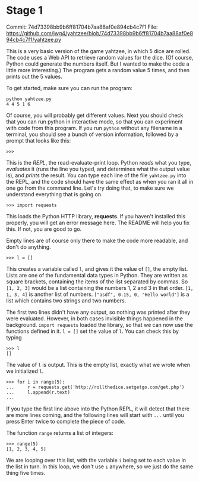 Stage 1
=======
Commit: 74d73398bb9b6ff81704b7aa88af0e894cb4c7f1
File: https://github.com/jwg4/yahtzee/blob/74d73398bb9b6ff81704b7aa88af0e894cb4c7f1/yahtzee.py

This is a very basic version of the game yahtzee, in which 5 dice are rolled. The code uses a Web API to retrieve random values for the dice. (Of course, Python could generate the numbers itself. But I wanted to make the code a little more interesting.) The program gets a random value 5 times, and then prints out the 5 values.

To get started, make sure you can run the program:
```
python yahtzee.py
4 4 5 1 6
```

Of course, you will probably get different values. Next you should check that you can run python in interactive mode, so that you can experiment with code from this program. If you run `python` without any filename in a terminal, you should see a bunch of version information, followed by a prompt that looks like this:

```
>>>
```

This is the *REPL*, the read-evaluate-print loop. Python *reads* what you type, *evaluates* it (runs the line you typed, and determines what the output value is), and *prints* the result. You can type each line of the file `yahtzee.py` into the REPL, and the code should have the same effect as when you ran it all in one go from the command line. Let's try doing that, to make sure we understand everything that is going on.

```
>>> import requests
```

This loads the Python HTTP library, **requests**. If you haven't installed this properly, you will get an error message here. The README will help you fix this. If not, you are good to go.

Empty lines are of course only there to make the code more readable, and don't do anything.

```
>>> l = []
```

This creates a variable called `l`, and gives it the value of `[]`, the empty list. Lists are one of the fundamental data types in Python. They are written as square brackets, containing the items of the list separated by commas. So `[1, 2, 3]` would be a list containing the numbers 1, 2 and 3 in that order. `[1, 1, 3, 4]` is another list of numbers. `["asdf", 0.15, 0, "Hello world"]` is a list which contains two strings and two numbers.

The first two lines didn't have any output, so nothing was printed after they were evaluated. However, in both cases invisible things happened in the background. `import requests` loaded the library, so that we can now use the functions defined in it. `l = []` set the value of `l`. You can check this by typing

```
>>> l
[]
```

The value of `l` is output. This is the empty list, exactly what we wrote when we initialized `l`.

```
>>> for i in range(5):
...     r = requests.get('http://rollthedice.setgetgo.com/get.php')
...     l.append(r.text)
... 
```

If you type the first line above into the Python REPL, it will detect that there are more lines coming, and the following lines will start with `...` until you press Enter twice to complete the piece of code.

The function `range` returns a list of integers:

```
>>> range(5)
[1, 2, 3, 4, 5]
```

We are looping over this list, with the variable `i` being set to each value in the list in turn. In this loop, we don't use `i` anywhere, so we just do the same thing five times.



